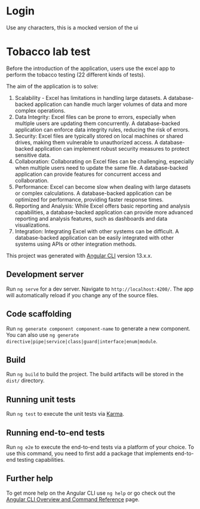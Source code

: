 # Login

Use any characters, this is a mocked version of the ui

# Tobacco lab test

Before the introduction of the application, users use the excel app to perform the tobacco testing (22 different kinds of tests).

The aim of the application is to solve:

1. Scalability - Excel has limitations in handling large datasets. A database-backed application can handle much larger volumes of data and more complex operations.
2. Data Integrity: Excel files can be prone to errors, especially when multiple users are updating them concurrently. A database-backed application can enforce data integrity rules, reducing the risk of errors.
3. Security: Excel files are typically stored on local machines or shared drives, making them vulnerable to unauthorized access. A database-backed application can implement robust security measures to protect sensitive data.
4. Collaboration: Collaborating on Excel files can be challenging, especially when multiple users need to update the same file. A database-backed application can provide features for concurrent access and collaboration.
5. Performance: Excel can become slow when dealing with large datasets or complex calculations. A database-backed application can be optimized for performance, providing faster response times.
6. Reporting and Analysis: While Excel offers basic reporting and analysis capabilities, a database-backed application can provide more advanced reporting and analysis features, such as dashboards and data visualizations.
7. Integration: Integrating Excel with other systems can be difficult. A database-backed application can be easily integrated with other systems using APIs or other integration methods.

This project was generated with [Angular CLI](https://github.com/angular/angular-cli) version 13.x.x.

## Development server

Run `ng serve` for a dev server. Navigate to `http://localhost:4200/`. The app will automatically reload if you change any of the source files.

## Code scaffolding

Run `ng generate component component-name` to generate a new component. You can also use `ng generate directive|pipe|service|class|guard|interface|enum|module`.

## Build

Run `ng build` to build the project. The build artifacts will be stored in the `dist/` directory.

## Running unit tests

Run `ng test` to execute the unit tests via [Karma](https://karma-runner.github.io).

## Running end-to-end tests

Run `ng e2e` to execute the end-to-end tests via a platform of your choice. To use this command, you need to first add a package that implements end-to-end testing capabilities.

## Further help

To get more help on the Angular CLI use `ng help` or go check out the [Angular CLI Overview and Command Reference](https://angular.io/cli) page.
